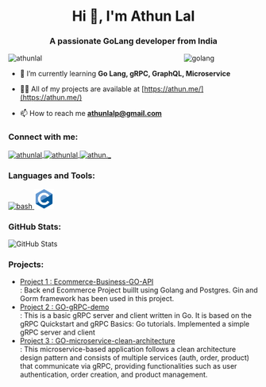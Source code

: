<h1 align="center">Hi 👋, I'm Athun Lal</h1>
<h3 align="center">A passionate GoLang developer from India</h3>
<img align="right" alt="golang" width="150" src="https://i.pinimg.com/originals/ff/0c/70/ff0c7036ec6ccc0eafc1021431b17e7f.gif">

<p align="left">
  <img src="https://komarev.com/ghpvc/?username=athunlal&label=Profile%20views&color=0e75b6&style=flat" alt="athunlal" />
</p>

- 🌱 I’m currently learning **Go Lang, gRPC, GraphQL, Microservice**

- 👨‍💻 All of my projects are available at [https://athun.me/](https://athun.me/)

- 📫 How to reach me **athunlalp@gmail.com**

<h3 align="left">Connect with me:</h3>
<p align="left">
  <a href="https://linkedin.com/in/athunlal" target="blank">
    <img align="center" src="https://raw.githubusercontent.com/rahuldkjain/github-profile-readme-generator/master/src/images/icons/Social/linked-in-alt.svg" alt="athunlal" height="30" width="40" />
  </a>
  <a href="https://stackoverflow.com/users/athunlal" target="blank">
    <img align="center" src="https://raw.githubusercontent.com/rahuldkjain/github-profile-readme-generator/master/src/images/icons/Social/stack-overflow.svg" alt="athunlal" height="30" width="40" />
  </a>
  <a href="https://instagram.com/athun._" target="blank">
    <img align="center" src="https://raw.githubusercontent.com/rahuldkjain/github-profile-readme-generator/master/src/images/icons/Social/instagram.svg" alt="athun._" height="30" width="40" />
  </a>
</p>

<h3 align="left">Languages and Tools:</h3>
<p align="left">
  <a href="https://www.gnu.org/software/bash/" target="_blank" rel="noreferrer">
    <img src="https://www.vectorlogo.zone/logos/gnu_bash/gnu_bash-icon.svg" alt="bash" width="40" height="40"/>
  </a>
  <a href="https://www.cprogramming.com/" target="_blank" rel="noreferrer">
    <img src="https://raw.githubusercontent.com/devicons/devicon/master/icons/c/c-original.svg" alt="c" width="40" height="40"/>
  </a>
  <!-- Add more icons for your expertise -->
</p>

<h3 align="left">GitHub Stats:</h3>
<p align="left">
  <img src="https://github-readme-stats.vercel.app/api?username=athunlal&show_icons=true&count_private=true&theme=algolia" alt="GitHub Stats" />
</p>

<h3 align="left">Projects:</h3>
<ul>
  <li><a href="https://github.com/Athunlal/Ecommerce-Business-GO-API" target="_blank">Project 1 : Ecommerce-Business-GO-API</a><br>: Back end Ecommerce Project buillt using Golang and Postgres. Gin and Gorm framework has been used in this project.</li>

 <li><a href="https://github.com/Athunlal/GO-gRPC-demo" target="_blank">Project 2 : GO-gRPC-demo</a><br>: This is a basic gRPC server and client written in Go. It is based on the gRPC Quickstart and gRPC Basics: Go tutorials. Implemented a simple gRPC server and client</li>

 <li><a href="https://github.com/Athunlal/GO-microservice-clean-architecture" target="_blank">Project 3 : GO-microservice-clean-architecture
</a><br>: This microservice-based application follows a clean architecture design pattern and consists of multiple services (auth, order, product) that communicate via gRPC, providing functionalities such as user authentication, order creation, and product management.</li>
  
